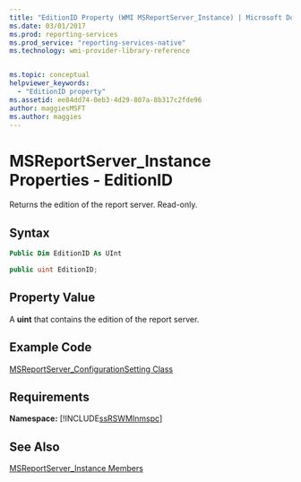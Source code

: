 ```yaml
---
title: "EditionID Property (WMI MSReportServer_Instance) | Microsoft Docs"
ms.date: 03/01/2017
ms.prod: reporting-services
ms.prod_service: "reporting-services-native"
ms.technology: wmi-provider-library-reference


ms.topic: conceptual
helpviewer_keywords: 
  - "EditionID property"
ms.assetid: ee84dd74-0eb3-4d29-807a-8b317c2fde96
author: maggiesMSFT
ms.author: maggies
---
```

# MSReportServer_Instance Properties - EditionID
  Returns the edition of the report server. Read-only.  
  
## Syntax  
  
```vb  
Public Dim EditionID As UInt  
```  
  
```csharp  
public uint EditionID;  
```  
  
## Property Value  
 A **uint** that contains the edition of the report server.  
  
## Example Code  
 [MSReportServer_ConfigurationSetting Class](../../reporting-services/wmi-provider-library-reference/msreportserver-configurationsetting-class.md)  
  
## Requirements  
 **Namespace:** [!INCLUDE[ssRSWMInmspc](../../includes/ssrswminmspc-md.md)]  
  
## See Also  
 [MSReportServer_Instance Members](../../reporting-services/wmi-provider-library-reference/msreportserver-instance-members.md)  
  
  
